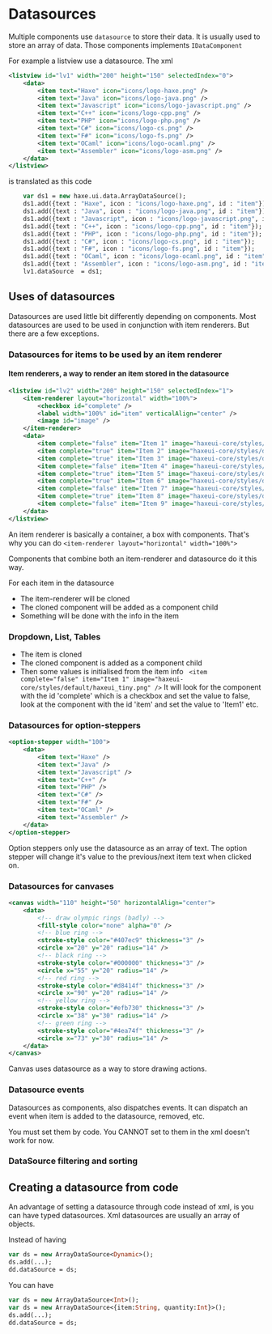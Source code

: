 # Datasources

Multiple components use `datasource` to store their data. It is usually used to store an array of data.
Those components implements `IDataComponent`


For example a listview use a datasource. The xml
```xml
<listview id="lv1" width="200" height="150" selectedIndex="0">
    <data>
        <item text="Haxe" icon="icons/logo-haxe.png" />
        <item text="Java" icon="icons/logo-java.png" />
        <item text="Javascript" icon="icons/logo-javascript.png" />
        <item text="C++" icon="icons/logo-cpp.png" />
        <item text="PHP" icon="icons/logo-php.png" />
        <item text="C#" icon="icons/logo-cs.png" />
        <item text="F#" icon="icons/logo-fs.png" />
        <item text="OCaml" icon="icons/logo-ocaml.png" />
        <item text="Assembler" icon="icons/logo-asm.png" />
    </data>
</listview>
```
is translated as this code
```haxe
    var ds1 = new haxe.ui.data.ArrayDataSource();
	ds1.add({text : "Haxe", icon : "icons/logo-haxe.png", id : "item"});
	ds1.add({text : "Java", icon : "icons/logo-java.png", id : "item"});
	ds1.add({text : "Javascript", icon : "icons/logo-javascript.png", id : "item"});
	ds1.add({text : "C++", icon : "icons/logo-cpp.png", id : "item"});
	ds1.add({text : "PHP", icon : "icons/logo-php.png", id : "item"});
	ds1.add({text : "C#", icon : "icons/logo-cs.png", id : "item"});
	ds1.add({text : "F#", icon : "icons/logo-fs.png", id : "item"});
	ds1.add({text : "OCaml", icon : "icons/logo-ocaml.png", id : "item"});
	ds1.add({text : "Assembler", icon : "icons/logo-asm.png", id : "item"})
    lv1.dataSource  = ds1;
```

## Uses of datasources

Datasources are used little bit differently depending on components.
Most datasources are used to be used in conjunction with item renderers.
But there are a few exceptions.


### Datasources for items to be used by an item renderer

#### Item renderers, a way to render  an item stored in the datasource

```xml
<listview id="lv2" width="200" height="150" selectedIndex="1">
    <item-renderer layout="horizontal" width="100%">
        <checkbox id="complete" />
        <label width="100%" id="item" verticalAlign="center" />
        <image id="image" />
    </item-renderer>
    <data>
        <item complete="false" item="Item 1" image="haxeui-core/styles/default/haxeui_tiny.png" />
        <item complete="true" item="Item 2" image="haxeui-core/styles/default/haxeui_tiny.png" />
        <item complete="true" item="Item 3" image="haxeui-core/styles/default/haxeui_tiny.png" />
        <item complete="false" item="Item 4" image="haxeui-core/styles/default/haxeui_tiny.png" />
        <item complete="true" item="Item 5" image="haxeui-core/styles/default/haxeui_tiny.png" />
        <item complete="true" item="Item 6" image="haxeui-core/styles/default/haxeui_tiny.png" />
        <item complete="false" item="Item 7" image="haxeui-core/styles/default/haxeui_tiny.png" />
        <item complete="true" item="Item 8" image="haxeui-core/styles/default/haxeui_tiny.png" />
        <item complete="false" item="Item 9" image="haxeui-core/styles/default/haxeui_tiny.png" />
    </data>
</listview>
```

An item renderer is basically a container, a box with components.
That's why you can do `<item-renderer layout="horizontal" width="100%">`


Components that combine both an item-renderer and datasource do it this way.

For each item in the datasource
- The item-renderer will be cloned
- The cloned component will be added as a component child
- Something will be done with the info in the item


### Dropdown, List, Tables
- The item is cloned
- The cloned component is added as a component child
- Then some values is initialised from the item info 
    ` <item complete="false" item="Item 1" image="haxeui-core/styles/default/haxeui_tiny.png" />`
    It will look for the component with the id 'complete' which is a checkbox and set the value to false, look at the component with the id 'item' and set the value to 'Item1' etc. 

### Datasources for option-steppers

```xml
<option-stepper width="100">
    <data>
        <item text="Haxe" />
        <item text="Java" />
        <item text="Javascript" />
        <item text="C++" />
        <item text="PHP" />
        <item text="C#" />
        <item text="F#" />
        <item text="OCaml" />
        <item text="Assembler" />
    </data>
</option-stepper>
```

Option steppers only use the datasource as an array of text. The option stepper will change it's value to the  previous/next item text when clicked on.


### Datasources for canvases

```xml
<canvas width="110" height="50" horizontalAlign="center">
    <data>
        <!-- draw olympic rings (badly) -->
        <fill-style color="none" alpha="0" />
        <!-- blue ring -->
        <stroke-style color="#407ec9" thickness="3" />
        <circle x="20" y="20" radius="14" />
        <!-- black ring -->
        <stroke-style color="#000000" thickness="3" />
        <circle x="55" y="20" radius="14" />
        <!-- red ring -->
        <stroke-style color="#d8414f" thickness="3" />
        <circle x="90" y="20" radius="14" />
        <!-- yellow ring -->
        <stroke-style color="#efb730" thickness="3" />
        <circle x="38" y="30" radius="14" />
        <!-- green ring -->
        <stroke-style color="#4ea74f" thickness="3" />
        <circle x="73" y="30" radius="14" />
    </data>
</canvas>
```

Canvas uses datasource as a way to store drawing actions.

### Datasource events

Datasources as components, also dispatches events. It can dispatch an event when item is added to the datasource, removed, etc.

You must set them by code. You CANNOT set to them in the xml <data onAdd="trace('data changed')"> doesn't work for now.


### DataSource filtering and sorting








## Creating a datasource from code

An advantage of setting a datasource through code instead of xml, is you can have typed datasources. Xml datasources are usually an array of objects.



Instead of having
```haxe
var ds = new ArrayDataSource<Dynamic>();
ds.add(...);
dd.dataSource = ds;
```
You can have

```haxe
var ds = new ArrayDataSource<Int>();
var ds = new ArrayDataSource<{item:String, quantity:Int}>();
ds.add(...);
dd.dataSource = ds;
```



